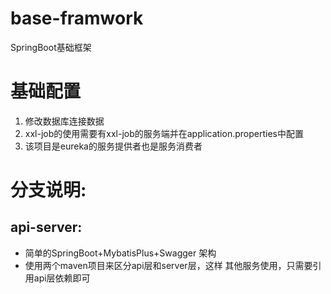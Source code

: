 # base-framwork
SpringBoot基础框架

# 基础配置
1. 修改数据库连接数据
2. xxl-job的使用需要有xxl-job的服务端并在application.properties中配置
3. 该项目是eureka的服务提供者也是服务消费者


# 分支说明:
## api-server: 
- 简单的SpringBoot+MybatisPlus+Swagger 架构
- 使用两个maven项目来区分api层和server层，这样 其他服务使用，只需要引用api层依赖即可

